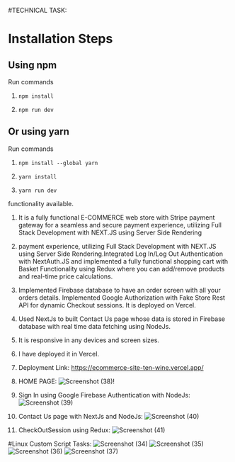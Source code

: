 #TECHNICAL TASK:

# Installation Steps



## Using npm

Run commands

1) ```npm install```


2) ```npm run dev```


## Or using yarn

Run commands 

1) ```npm install --global yarn```

2) ```yarn install```

3) ```yarn run dev```

functionality available.
1. It is a fully functional E-COMMERCE web store with Stripe payment gateway for a seamless and secure payment experience, utilizing Full Stack Development with NEXT.JS using Server Side Rendering
2. payment experience, utilizing Full Stack Development with NEXT.JS using Server Side Rendering.Integrated Log In/Log Out Authentication with NextAuth.JS and implemented a fully functional shopping cart with Basket Functionality using Redux where you can add/remove products and real-time price calculations.
3. Implemented Firebase database to have an order screen with all your orders details. Implemented Google Authorization with Fake Store Rest API for dynamic Checkout sessions. It is deployed on Vercel.
4. Used NextJs to built Contact Us page whose data is stored in Firebase database with real time data fetching using NodeJs.
5. It is responsive in any devices and screen sizes.
6. I have deployed it in Vercel.
7. Deployment Link: https://ecommerce-site-ten-wine.vercel.app/
8. HOME PAGE:
![Screenshot (38)](https://github.com/Suprabhatgit/ECOMMERCE/assets/141928640/3192a6c7-3d1c-479c-a46a-3530b8c3cae4)!

9. Sign In using Google Firebase Authentication with NodeJs:
![Screenshot (39)](https://github.com/Suprabhatgit/ECOMMERCE/assets/141928640/84a3b7d9-5d5e-400c-b875-9f92fc8934a6)
10. Contact Us page with NextJs and NodeJs:
![Screenshot (40)](https://github.com/Suprabhatgit/ECOMMERCE/assets/141928640/c889a8ad-45b1-4dbf-a639-af61885158f8)
11. CheckOutSession using Redux:
![Screenshot (41)](https://github.com/Suprabhatgit/ECOMMERCE/assets/141928640/c757bdbc-361a-4a43-97cb-03206045720b)

#Linux Custom Script Tasks:
![Screenshot (34)](https://github.com/Suprabhatgit/ECOMMERCE/assets/141928640/f3ab0dda-b8d6-4a18-85bd-73c4b67faf9c)
![Screenshot (35)](https://github.com/Suprabhatgit/ECOMMERCE/assets/141928640/68a20f1b-3a13-449f-8372-7ebc6688b38c)
![Screenshot (36)](https://github.com/Suprabhatgit/ECOMMERCE/assets/141928640/707d988d-7341-4e21-9e2c-d459259f6bab)
![Screenshot (37)](https://github.com/Suprabhatgit/ECOMMERCE/assets/141928640/47759ee6-0f03-4de4-b84f-96dfd9c8ca97)
